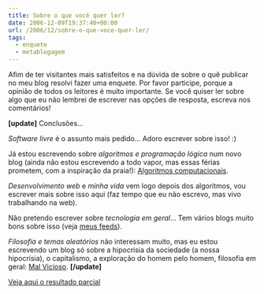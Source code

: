 ```yaml
---
title: Sobre o que você quer ler?
date: 2006-12-09T19:37:40+00:00
url: /2006/12/sobre-o-que-voce-quer-ler/
tags:
  - enquete
  - metablogagem
---
```


Afim de ter visitantes mais satisfeitos e na dúvida de sobre o quê publicar no meu blog resolvi fazer uma enquete. Por favor participe, porque a opinião de todos os leitores é muito importante. Se você quiser ler sobre algo que eu não lembrei de escrever nas opções de resposta, escreva nos comentários!

**[update]** Conclusões…

_Software livre_ é o assunto mais pedido… Adoro escrever sobre isso! :)

Já estou escrevendo sobre _algoritmos e programação lógica_ num novo blog (ainda não estou escrevendo a todo vapor, mas essas férias prometem, com a inspiração da praia!): [Algoritmos computacionais][1].

_Desenvolvimento web_ e _minha vida_ vem logo depois dos algoritmos, vou escrever mais sobre isso aqui (faz tempo que eu não escrevo, mas vivo trabalhando na web).

Não pretendo escrever sobre _tecnologia em geral_… Tem vários blogs muito bons sobre isso (veja [meus feeds][2]).

_Filosofia e temas aleatórios_ não interessam muito, mas eu estou escrevendo um blog só sobre a hipocrisia da sociedade (a nossa hipocrisia), o capitalismo, a exploração do homem pelo homem, filosofia em geral: [Mal Vicioso][3]. **[/update]**

[Veja aqui o resultado parcial][4]

[1]: /tags/algoritmos/
[2]: http://www.bloglines.com/public/tmadeira
[3]: http://malvicioso.com/
[4]: http://www.enquetes.com.br/enquete.asp?id=704785&origem=http://tiagomadeira.net
